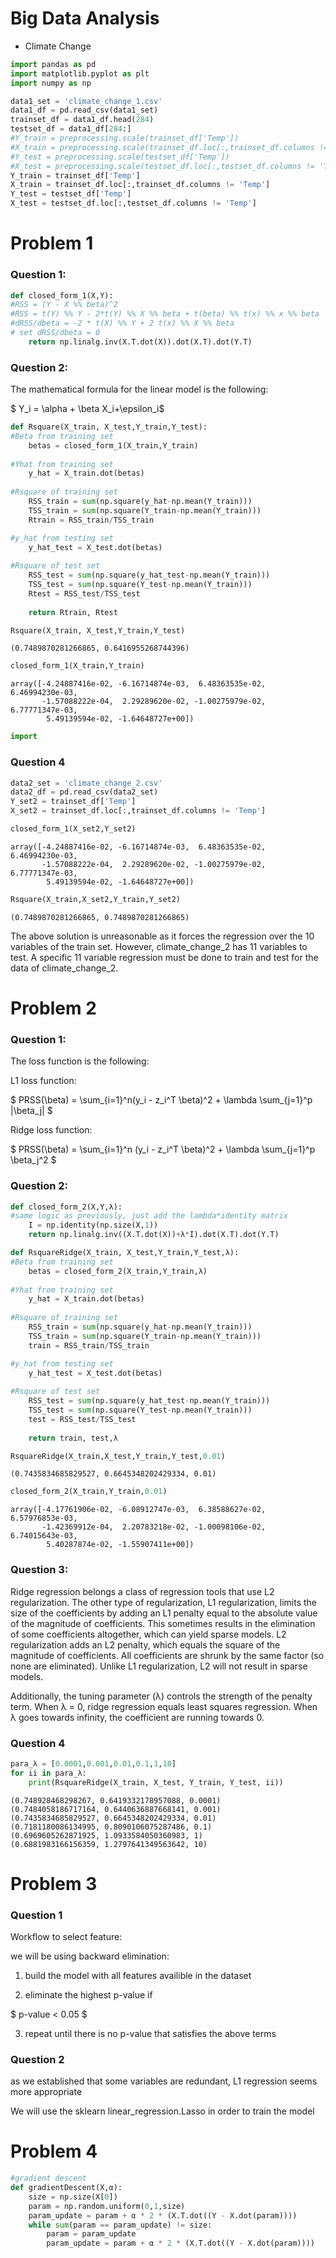 
# Big Data Analysis
- Climate Change


```python
import pandas as pd
import matplotlib.pyplot as plt
import numpy as np
```


```python
data1_set = 'climate_change_1.csv'
data1_df = pd.read_csv(data1_set)
trainset_df = data1_df.head(284)
testset_df = data1_df[284:]
#Y_train = preprocessing.scale(trainset_df['Temp'])
#X_train = preprocessing.scale(trainset_df.loc[:,trainset_df.columns != 'Temp'])
#Y_test = preprocessing.scale(testset_df['Temp'])
#X_test = preprocessing.scale(testset_df.loc[:,testset_df.columns != 'Temp'])
Y_train = trainset_df['Temp']
X_train = trainset_df.loc[:,trainset_df.columns != 'Temp']
Y_test = testset_df['Temp']
X_test = testset_df.loc[:,testset_df.columns != 'Temp']
```

# Problem 1 
### Question 1:


```python
def closed_form_1(X,Y):
#RSS = (Y - X %% beta)^2
#RSS = t(Y) %% Y - 2*t(Y) %% X %% beta + t(beta) %% t(x) %% x %% beta
#dRSS/dbeta = -2 * t(X) %% Y + 2 t(x) %% X %% beta
# set dRSS/dbeta = 0
    return np.linalg.inv(X.T.dot(X)).dot(X.T).dot(Y.T)
```

### Question 2:

The mathematical formula for the linear model is the following:

$ Y_i = \alpha + \beta X_i+\epsilon_i$


```python
def Rsquare(X_train, X_test,Y_train,Y_test):
#Beta from training set
    betas = closed_form_1(X_train,Y_train)
    
#Yhat from training set
    y_hat = X_train.dot(betas)
    
#Rsquare of training set
    RSS_train = sum(np.square(y_hat-np.mean(Y_train)))
    TSS_train = sum(np.square(Y_train-np.mean(Y_train)))
    Rtrain = RSS_train/TSS_train

#y_hat from testing set
    y_hat_test = X_test.dot(betas)
    
#Rsquare of test set
    RSS_test = sum(np.square(y_hat_test-np.mean(Y_train)))
    TSS_test = sum(np.square(Y_test-np.mean(Y_train)))
    Rtest = RSS_test/TSS_test
    
    return Rtrain, Rtest

```


```python
Rsquare(X_train, X_test,Y_train,Y_test)
```




    (0.7489870281266865, 0.6416955268744396)




```python
closed_form_1(X_train,Y_train)
```




    array([-4.24887416e-02, -6.16714874e-03,  6.48363535e-02,  6.46994230e-03,
           -1.57088222e-04,  2.29289620e-02, -1.00275979e-02,  6.77771347e-03,
            5.49139594e-02, -1.64648727e+00])




```python
import
```

### Question 4


```python
data2_set = 'climate_change_2.csv'
data2_df = pd.read_csv(data2_set)
Y_set2 = trainset_df['Temp']
X_set2 = trainset_df.loc[:,trainset_df.columns != 'Temp']
```


```python
closed_form_1(X_set2,Y_set2)
```




    array([-4.24887416e-02, -6.16714874e-03,  6.48363535e-02,  6.46994230e-03,
           -1.57088222e-04,  2.29289620e-02, -1.00275979e-02,  6.77771347e-03,
            5.49139594e-02, -1.64648727e+00])




```python
Rsquare(X_train,X_set2,Y_train,Y_set2)
```




    (0.7489870281266865, 0.7489870281266865)



The above solution is unreasonable as it forces the regression over the 10 variables of the train set. However, climate_change_2 has 11 variables to test. A specific 11 variable regression must be done to train and test for the data of climate_change_2. 

# Problem 2 
### Question 1:
The loss function is the following:

L1 loss function:

$  PRSS(\beta) = \sum_{i=1}^n(y_i - z_i^T \beta)^2 + \lambda \sum_{j=1}^p |\beta_j| $

Ridge loss function:

$ PRSS(\beta) = \sum_{i=1}^n (y_i - z_i^T \beta)^2 + \lambda \sum_{j=1}^p \beta_j^2 $

### Question 2:


```python
def closed_form_2(X,Y,λ):
#same logic as previously, just add the lambda*identity matrix 
    I = np.identity(np.size(X,1))
    return np.linalg.inv((X.T.dot(X))+λ*I).dot(X.T).dot(Y.T)
```


```python
def RsquareRidge(X_train, X_test,Y_train,Y_test,λ):
#Beta from training set
    betas = closed_form_2(X_train,Y_train,λ)
    
#Yhat from training set
    y_hat = X_train.dot(betas)
    
#Rsquare of training set
    RSS_train = sum(np.square(y_hat-np.mean(Y_train)))
    TSS_train = sum(np.square(Y_train-np.mean(Y_train)))
    train = RSS_train/TSS_train

#y_hat from testing set
    y_hat_test = X_test.dot(betas)
    
#Rsquare of test set
    RSS_test = sum(np.square(y_hat_test-np.mean(Y_train)))
    TSS_test = sum(np.square(Y_test-np.mean(Y_train)))
    test = RSS_test/TSS_test
    
    return train, test,λ
```


```python
RsquareRidge(X_train,X_test,Y_train,Y_test,0.01)
```




    (0.7435834685829527, 0.6645348202429334, 0.01)




```python
closed_form_2(X_train,Y_train,0.01)
```




    array([-4.17761906e-02, -6.08912747e-03,  6.38588627e-02,  6.57976853e-03,
           -1.42369912e-04,  2.20783218e-02, -1.00098106e-02,  6.74015643e-03,
            5.40287874e-02, -1.55907411e+00])



###  Question 3:
    


Ridge regression belongs a class of regression tools that use L2 regularization. The other type of regularization, L1 regularization, limits the size of the coefficients by adding an L1 penalty equal to the absolute value of the magnitude of coefficients. This sometimes results in the elimination of some coefficients altogether, which can yield sparse models. L2 regularization adds an L2 penalty, which equals the square of the magnitude of coefficients. All coefficients are shrunk by the same factor (so none are eliminated). Unlike L1 regularization, L2 will not result in sparse models.

Additionally, the tuning parameter (λ) controls the strength of the penalty term. When λ = 0, ridge regression equals least squares regression. When λ goes towards infinity, the coefficient are running towards 0.

### Question 4


```python
para_λ = [0.0001,0.001,0.01,0.1,1,10]
for ii in para_λ:
    print(RsquareRidge(X_train, X_test, Y_train, Y_test, ii))
```

    (0.748928468298267, 0.6419332178957088, 0.0001)
    (0.7484058186717164, 0.6440636887668141, 0.001)
    (0.7435834685829527, 0.6645348202429334, 0.01)
    (0.7181180086134995, 0.8090106075287486, 0.1)
    (0.6969605262871925, 1.0933584050360983, 1)
    (0.6881983166156359, 1.2797641349563642, 10)
    

# Problem 3

### Question 1

Workflow to select feature:

we will be using backward elimination:

1) build the model with all features availible in the dataset

2)  eliminate the highest p-value if 

$ p-value < 0.05 $

3) repeat until there is no p-value that satisfies the above terms


### Question 2

as we established that some variables are redundant, L1 regression seems more appropriate

We will use the sklearn linear_regression.Lasso in order to train the model

# Problem 4


```python
#gradient descent
def gradientDescent(X,α):
    size = np.size(X[0])
    param = np.random.uniform(0,1,size)
    param_update = param + α * 2 * (X.T.dot((Y - X.dot(param))))
    while sum(param == param_update) != size:
        param = param_update
        param_update = param + α * 2 * (X.T.dot((Y - X.dot(param))))
```
